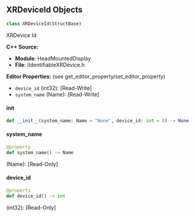 ## XRDeviceId Objects

```python
class XRDeviceId(StructBase)
```

XRDevice Id

**C++ Source:**

- **Module**: HeadMountedDisplay
- **File**: IIdentifiableXRDevice.h

**Editor Properties:** (see get_editor_property/set_editor_property)

- ``device_id`` (int32):  [Read-Write]
- ``system_name`` (Name):  [Read-Write]

<a id="unreal.XRDeviceId.__init__"></a>

#### __init__

```python
def __init__(system_name: Name = "None", device_id: int = 0) -> None
```

<a id="unreal.XRDeviceId.system_name"></a>

#### system_name

```python
@property
def system_name() -> Name
```

(Name):  [Read-Only]

<a id="unreal.XRDeviceId.device_id"></a>

#### device_id

```python
@property
def device_id() -> int
```

(int32):  [Read-Only]

<a id="unreal.PostProcessSettings"></a>